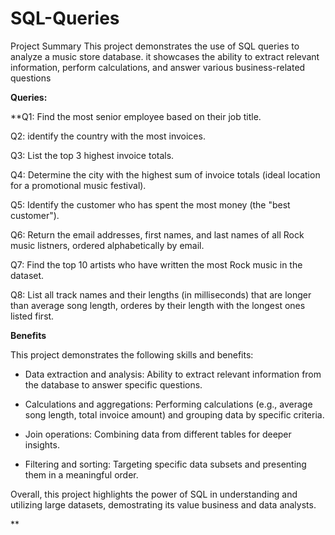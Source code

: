 # SQL-Queries
Project Summary
This project demonstrates the use of SQL queries to analyze a music store database. it showcases the ability to extract relevant information, perform calculations, and answer various business-related questions

**Queries:**

**Q1: Find the most senior employee based on their job title.

Q2: identify the country with the most invoices.

Q3: List the top 3 highest invoice totals.

Q4: Determine the city with the highest sum of invoice totals (ideal location for a promotional music festival).

Q5: Identify the customer who has spent the most money (the "best customer").

Q6: Return the email addresses, first names, and last names of all Rock music listners, ordered alphabetically by email.

Q7: Find the top 10 artists who have written the most Rock music in the dataset.

Q8: List all track names and their lengths (in milliseconds) that are longer than average song length, orderes by their length with the longest ones listed first.

**Benefits**

This project demonstrates the following skills and benefits:

- Data extraction and analysis: Ability to extract relevant information from the database to answer specific questions.

- Calculations and aggregations: Performing calculations (e.g., average song length, total invoice amount) and grouping data by specific criteria.

- Join operations: Combining data from different tables for deeper insights.

- Filtering and sorting: Targeting specific data subsets and presenting them in a meaningful order.

Overall, this project highlights the power of SQL in understanding and utilizing large datasets, demostrating its value business and data analysts.

**

